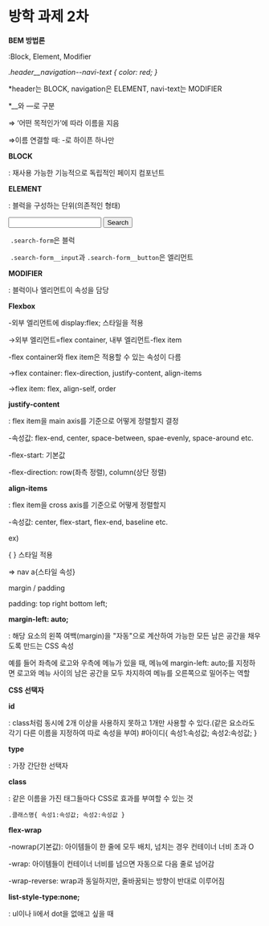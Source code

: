 # 방학 과제 2차

**BEM 방법론**

:Block, Element, Modifier

*.header__navigation--navi-text {   color: red; }*

*header는 BLOCK, navigation은 ELEMENT, navi-text는 MODIFIER

*__와 —로 구분

⇒ ‘어떤 목적인가’에 따라 이름을 지음

⇒이름 연결할 때: -로 하이픈 하나만

**BLOCK**

: 재사용 가능한 기능적으로 독립적인 페이지 컴포넌트

**ELEMENT**

: 블럭을 구성하는 단위(의존적인 형태)
<form class="search-form">
<input class="search-form__input"/>
<button class="search-form__button">Search</button>
</form>

 `.search-form`은 블럭

 `.search-form__input`과 `.search-form__button`은 엘리먼트

**MODIFIER**

: 블럭이나 엘리먼트이 속성을 담당

**Flexbox**

-외부 엘리먼트에 display:flex; 스타일을 적용

→외부 엘리먼트=flex container, 내부 엘리먼트-flex item

-flex container와 flex item은 적용할 수 있는 속성이 다름

→flex container: flex-direction, justify-content, align-items

→flex item: flex, align-self, order

**justify-content**

: flex item을 main axis를 기준으로 어떻게 정렬할지 결정

-속성값: flex-end, center, space-between, spae-evenly, space-around etc.

-flex-start: 기본값

-flex-direction: row(좌측 정렬), column(상단 정렬)

**align-items**

: flex item을 cross axis를 기준으로 어떻게 정렬할지

-속성값: center, flex-start, flex-end, baseline etc.

ex) <nav>{ <a>} 스타일 적용

⇒ nav a{스타일 속성}

margin / padding

padding: top right bottom left;


**margin-left: auto;**

: 해당 요소의 왼쪽 여백(margin)을 "자동"으로 계산하여 가능한 모든 남은 공간을 채우도록 만드는 CSS 속성

예를 들어 좌측에 로고와 우측에 메뉴가 있을 때, 메뉴에 margin-left: auto;를 지정하면 로고와 메뉴 사이의 남은 공간을 모두 차지하여 메뉴를 오른쪽으로 밀어주는 역할

**CSS 선택자**

**id**

: class처럼 동시에 2개 이상을 사용하지 못하고 1개만 사용할 수 있다.(같은 요소라도 각기 다른 이름을 지정하여 따로 속성을 부여)
#아이디{ 속성1:속성값; 속성2:속성값; }

**type**

: 가장 간단한 선택자

**class**

: 같은 이름을 가진 태그들마다 CSS로 효과를 부여할 수 있는 것

`.클래스명{ 속성1:속성값; 속성2:속성값 }`

**flex-wrap**

-nowrap(기본값): 아이템들이 한 줄에 모두 배치, 넘치는 경우 컨테이너 너비 초과 O

-wrap: 아이템들이 컨테이너 너비를 넘으면 자동으로 다음 줄로 넘어감

-wrap-reverse: wrap과 동일하지만, 줄바꿈되는 방향이 반대로 이루어짐

**list-style-type:none;**

: ul이나 li에서 dot을 없애고 싶을 때